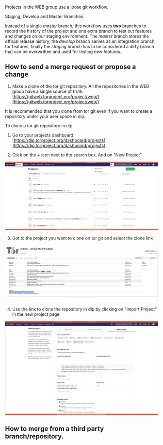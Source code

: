 Projects in the WEB group use a loose git workflow. 

Staging, Develop and Master Branches

Instead of a single *master* branch, this workflow uses **two** branches to record the history of the project and one extra branch to test out features and changes on our staging environment. The *master* branch stores the official release history, the *develop* branch serves as an integration branch for features, finally the *staging* branch has to be considered a dirty branch that can be overwritten and used for testing new features. 

## How to send a merge request or propose a change

1.  Make a clone of the tor git repository. All the repositories in the WEB group have a single source of truth: [https://gitweb.torproject.org/project/web/](https://gitweb.torproject.org/project/web/)

It is recommended that you clone from tor git even if you want to create a repository under your user space in dip.

To clone a tor git repository in dip:

1.  Go to your projects dashboard: [https://dip.torproject.org/dashboard/projects](https://dip.torproject.org/dashboard/projects) 

2.  Click on the + icon next to the search box. And on "New Project"

![newproject](uploads/d0bda1942a3879283d0eceaf921dd19e/newproject.png)

3.  Got to the project you want to clone on tor git and select the clone link

![tor-git](uploads/e148061d70aa8c8d98ab0674d9442c0d/tor-git.png)

4. Use the link to clone the repository in dip by clicking on "Import Project" in the new project page

![import-project](uploads/36cef13e2cd46de3020165892d370863/import-project.png)

## How to merge from a third party branch/repository.

